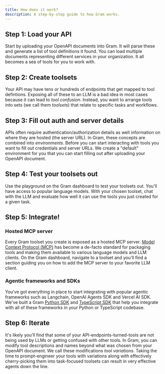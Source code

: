 ```yaml
---
title: How does it work?
description: A step-by-step guide to how Gram works.
---
```


## Step 1: Load your API

Start by uploading your OpenAPI documents into Gram. It will parse these and
generate a list of tool definitions it found. You can load multiple documents representing different services in your organization. It all becomes a sea of tools for you to work with.

## Step 2: Create toolsets

Your API may have tens or hundreds of endpoints that get mapped to tool defintions. Exposing all of these to an LLM is a bad idea in most cases because it can lead to _tool confusion_. Instead, you want to arrange tools into sets (we call them _toolsets_) that relate to specific tasks and workflows.

## Step 3: Fill out auth and server details

APIs often require authentication/authorization details as well information on
where they are hosted (the server URL). In Gram, these concepts are combined into _environments_. Before you can start interacting with tools you want to fill out credentials and server URLs. We create a "default" environment for you that you can start filling out after uploading your OpenAPI document.

## Step 4: Test your toolsets out

Use the playground on the Gram dashboard to test your toolsets out. You'll have access to popular language models. With your chosen toolset, chat with the LLM and evaluate how well it can use the tools you just created for a given task.

## Step 5: Integrate!

### Hosted MCP server

Every Gram toolset you create is exposed as a hosted MCP server. [Model Context Protocol (MCP)][mcp] has become a de-facto standard for packaging tools
and making them available to various language models and LLM clients. On the Gram dashboard, navigate to a toolset and you'll find a section guiding you on how to add the MCP server to your favorite LLM client.

[mcp]: https://modelcontextprotocol.io

### Agentic frameworks and SDKs

You've got everything in place to start integrating with popular agentic frameworks such as Langchain, OpenAI Agents SDK and Vercel AI SDK. We've built a Gram [Python SDK][gram-py] and [TypeScript SDK][gram-ts] that help you integrate with all of these frameworks in your Python or TypeScript codebase.

[gram-py]: https://github.com/speakeasy-api/gram-python
[gram-ts]: https://github.com/speakeasy-api/gram-typescript

## Step 6: Iterate

It's likely you'll find that some of your API-endpoints-turned-tools are not being used by LLMs or getting confused with other tools. In Gram, you can modify tool descriptions and names beyond what was chosen from your OpenAPI document. We call these modifications _tool variations_. Taking the time to prompt-engineer your tools with variations along with effectively cherry-picking them into task-focused toolsets can result in very effective agents down the line.

